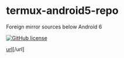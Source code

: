 # termux-android5-repo
Foreign mirror sources below Android 6

[![GitHub license](https://img.shields.io/badge/license-MIT-brightgreen)](https://github.com/2096779623/awa-yara-rules/blob/main/LICENSE) 

[url](https://github.com/2096779623/termux-android5-repo/blob/master/READMECN.md"Chinese")[/url]
